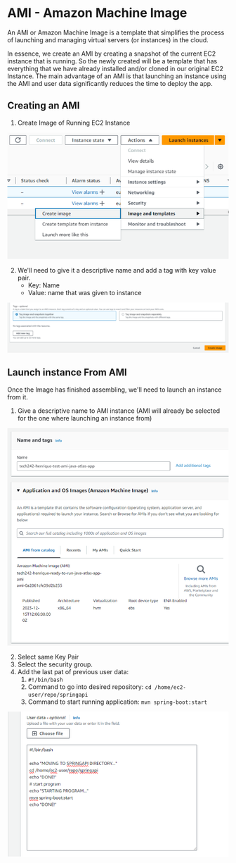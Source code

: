 # AMI - Amazon Machine Image

An AMI or Amazon Machine Image is a template that simplifies the process of launching and managing virtual servers (or instances) in the cloud.

In essence, we create an AMI by creating a snapshot of the current EC2 instance that is running.
So the newly created will be a template that has everything that we have already installed and/or cloned in our original EC2 Instance. 
The main advantage of an AMI is that launching an instance using the AMI and user data significantly reduces the time to deploy the app.

## Creating an AMI

1. Create Image of Running EC2 Instance

![Screenshot-ami-create.png](../readme-images/Screenshot-ami-create.png)

2. We'll need to give it a descriptive name and add a tag with key value pair.
   * Key: Name
   * Value: name that was given to instance 

![Screenshot-ami-create-tag.png](../readme-images/Screenshot-ami-create-tag.png)

## Launch instance From AMI

Once the Image has finished assembling, we'll need to launch an instance from it.

1. Give a descriptive name to AMI instance (AMI will already be selected for the one where launching an instance from)


![Screenshot-ami-instance-name.png](../readme-images/Screenshot-ami-instance-name.png)

2. Select same Key Pair
3. Select the security group.
4. Add the last pat of previous user data:
   1. `#!/bin/bash`
   2. Command to go into desired repository: `cd /home/ec2-user/repo/springapi`
   3. Command to start running application: `mvn spring-boot:start`


![Screenshot-ami-instance-user-data.png](../readme-images/Screenshot-ami-instance-user-data.png)
